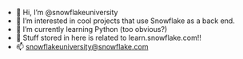- 👋 Hi, I’m @snowflakeuniversity
- 👀 I’m interested in cool projects that use Snowflake as a back end. 
- 🌱 I’m currently learning Python (too obvious?)
- 💞️ Stuff stored in here is related to learn.snowflake.com!!
- 📫 snowflakeuniversity@snowflake.com

<!---
snowflakeuniversity/snowflakeuniversity is a ✨ special ✨ repository because its `README.md` (this file) appears on your GitHub profile.
You can click the Preview link to take a look at your changes.
--->
